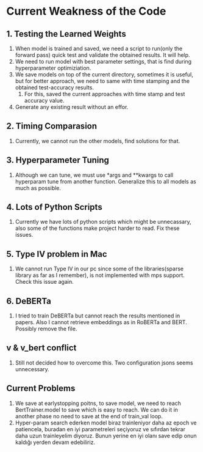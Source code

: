 # Current Weakness of the Code

## 1. Testing the Learned Weights

1. When model is trained and saved, we need a script to run(only the forward pass) quick test and validate the obtained results. It will help.
2. We need to run model with best parameter settings, that is find during hyperparameter optimiziation.
3. We save models on top of the current directory, sometimes it is useful, but for better approach, we need to same with time stamping and the obtained test-accuracy results.
   1. For this, saved the current approaches with time stamp and test accuracy value.
4. Generate any existing result without an effor.
   
## 2. Timing Comparasion

1. Currently, we cannot run the other models, find solutions for that.

## 3. Hyperparameter Tuning

1. Although we can tune, we must use *args and **kwargs to call hyperparam tune from another function. Generalize this to all models as much as possible.

## 4. Lots of Python Scripts

1. Currently we have lots of python scripts which might be unnecassary, also some of the functions make project harder to read. Fix these issues.

## 5. Type IV problem in Mac

1. We cannot run Type IV in our pc since some of the libraries(sparse library as far as I remember), is not implemented with mps support. Check this issue again.

## 6. DeBERTa

1. I tried to train DeBERTa but cannot reach the results mentioned in papers. Also I cannot retrieve embeddings as in RoBERTa and BERT. Possibly remove the file.


## v & v_bert conflict

1. Still not decided how to overcome this. Two configuration jsons seems unnecessary.

## Current Problems

1. We save at earlystopping poitns, to save model, we need to reach BertTrainer.model to save which is easy to reach. We can do it in another phase no need to save at the end of train_val loop.
2. Hyper-param search ederken model biraz trainleniyor daha az epoch ve patiencela, buradan en iyi parametreleri seçiyoruz ve sıfırdan tekrar daha uzun trainleyelim diyoruz. Bunun yerine en iyi olanı save edip onun kaldığı yerden devam edebiliriz. 